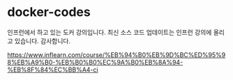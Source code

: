 # docker-codes
인프런에서 하고 있는 도커 강의입니다. 
최신 소스 코드 업데이트는 인프런 강의에 올리고 있습니다. 
감사합니다.

https://www.inflearn.com/course/%EB%94%B0%EB%9D%BC%ED%95%98%EB%A9%B0-%EB%B0%B0%EC%9A%B0%EB%8A%94-%EB%8F%84%EC%BB%A4-ci